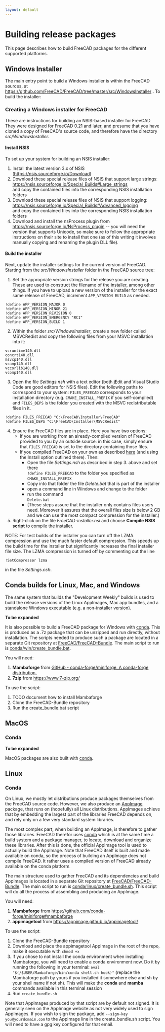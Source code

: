 ```yaml
---
layout: default
---
```


# Building release packages

This page describes how to build FreeCAD packages for the different supported platforms.

## Windows Installer

The main entry point to build a Windows installer is within the FreeCAD sources, at https://github.com/FreeCAD/FreeCAD/tree/master/src/WindowsInstaller . To build the installer:

### Creating a Windows installer for FreeCAD

These are instructions for building an NSIS-based installer for FreeCAD. They were designed for FreeCAD 0.21 and later,
and presume that you have cloned a copy of FreeCAD's source code, and therefore have the directory *src/WindowsInstaller*.

#### Install NSIS
To set up your system for building an NSIS installer:
1. Install the latest version 3.x of NSIS (https://nsis.sourceforge.io/Download)
2. Download these special release files of NSIS that support large strings:</br>
   https://nsis.sourceforge.io/Special_Builds#Large_strings</br>
   and copy the contained files into the corresponding NSIS installation folders
3. Download these special release files of NSIS that support logging:</br>
   https://nsis.sourceforge.io/Special_Builds#Advanced_logging</br>
   and copy the contained files into the corresponding NSIS installation folders
4. Download and install the nsProcess plugin from https://nsis.sourceforge.io/NsProcess_plugin -- you will need the version that supports Unicode, so make sure to follow the appropriate instructions on their site to install that one (as of this writing it involves manually copying and renaming the plugin DLL file).

#### Build the installer
Next, update the installer settings for the current version of FreeCAD. Starting from the *src/WindowsInstaller* folder in the FreeCAD source tree:
1. Set the appropriate version strings for the release you are creating. These are used to construct the filename of the installer, among other things. If you have to upload a new version of the installer for the exact same release of FreeCAD, increment `APP_VERSION BUILD` as needed.
```
!define APP_VERSION_MAJOR 0
!define APP_VERSION_MINOR 21
!define APP_VERSION_REVISION 0
!define APP_VERSION_EMERGENCY "RC1"
!define APP_VERSION_BUILD 1
```
2. Within the folder *src/WindowsInstaller*, create a new folder called MSVCRedist and copy the following files from your MSVC installation into it:
```
vcruntime140.dll
concrt140.dll
msvcp140.dll
vcamp140.dll
vccorlib140.dll
vcomp140.dll
```
3. Open the file *Settings.nsh* with a text editor (both jEdit and Visual Studio Code are good editors for NSIS files). Edit the following paths to correspond to your system: `FILES_FREECAD` corresponds to your installation directory (e.g. `CMAKE_INSTALL_PREFIX` if you self-compiled) and `FILES_DEPS` is the folder you created with the MSVC redistributable files in it.
```
!define FILES_FREECAD "C:\FreeCAD\Installer\FreeCAD"
!define FILES_DEPS "C:\FreeCAD\Installer\MSVCRedist"
```
4. Ensure the FreeCAD files are in place. Here you have two options:
   * If you are working from an already-compiled version of FreeCAD provided to you by an outside source: in this case, simply ensure that `FILES_FREECAD` is set to the directory containing those files.
   * If you compiled FreeCAD on your own as described [here](https://wiki.freecad.org/Compile_on_Windows) (and using the Install option outlined there). Then:
       * Open the file *Settings.nsh* as described in step 3. above and set there</br>
        `!define FILES_FREECAD` to the folder you specified as `CMAKE_INSTALL_PREFIX`
       * Copy into that folder the file *Delete.bat* that is part of the installer
       * open a command line in Windows and change to the folder
       * run the command</br>
        `Delete.bat`
       * (These steps assure that the installer only contains files users need. Moreover it assures that the
       overall files size is below 2 GB and we can use the most compact compression for the installer.)
5. Right-click on the file *FreeCAD-installer.nsi* and choose **Compile NSIS script**
   to compile the installer.


NOTE: For test builds of the installer you can turn off the LZMA compression and use the much faster default compression. This speeds up
the build time for the installer but significantly increases the final installer file size. The LZMA compression is turned off by commenting
out the line
```
!SetCompressor lzma
```
in the file *Settings.nsh*.


## Conda builds for Linux, Mac, and Windows

The same system that builds the "Development Weekly" builds is used to build the release versions of the Linux AppImages, Mac app bundles, and a standalone Windows executable (e.g. a non-installer version).

**To be expanded**

It is also possible to build a FreeCAD package for Windows with [conda](https://conda.io). This is produced as a .7z package that can be unzipped and run directly, without installation. The scripts needed to produce such a package are located in a separate Git repository at [FreeCAD/FreeCAD-Bundle](https://github.com/FreeCAD/FreeCAD-Bundle). The main script to run is [conda/win/create_bundle.bat](https://github.com/FreeCAD/FreeCAD-Bundle/blob/master/conda/win/create_bundle.bat).

You will need:

1. **Mambaforge** from [GitHub - conda-forge/miniforge: A conda-forge distribution.](https://github.com/conda-forge/miniforge#mambaforge)
2. **7zip** from https://www.7-zip.org/

To use the script:

1. TODO document how to install Mambaforge
2. Clone the FreeCAD-Bundle repository
3. Run the create_bundle.bat script

## MacOS

### Conda

**To be expanded**

MacOS packages are also built with [conda](https://conda.io).

## Linux

### Conda

On Linux, we mostly let distributions produce packages themselves from the FreeCAD source code. However, we also produce an [AppImage](https://appimage.org/) package, that runs on (hopefully) all Linux distributions. AppImages achieve that by embedding the largest part of the libraries FreeCAD depends on, and rely only on a few very standard system libraries.

The most complex part, when building an AppImage, is therefore to gather those libraries. FreeCAD therefor uses [conda](https://conda.io) which is at the same time a build system and a package manager, to locate, download and organize these libraries. After this is done, the official AppImage tool is used to actually build the AppImage. Note that FreeCAD itself is built and made available on conda, so the process of building an AppImage does not compile FreeCAD. It rather uses a compiled version of FreeCAD already available on the conda platform.

The main structure used to gather FreeCAD and its dependencies and build AppImages is located in a separate Git repository at [FreeCAD/FreeCAD-Bundle](https://github.com/FreeCAD/FreeCAD-Bundle). The main script to run is [conda/linux/create_bundle.sh](https://github.com/FreeCAD/FreeCAD-Bundle/blob/master/conda/linux/create_bundle.sh). This script will do all the process of assembling and producing an AppImage.

You will need:

1. **Mambaforge** from https://github.com/conda-forge/miniforge#mambaforge
2. **appimagetool** from https://appimage.github.io/appimagetool/

To use the script:

1. Clone the FreeCAD-Bundle repository
2. Download and place the appimagetool AppImage in the root of the repo, make it executable with `chmod +x`
3. If you chose to not install the conda environment when installing Mambaforge, you will need to enable a conda environment now. Do it by running the following in your terminal: `eval "$(/$USER/Mambaforge/bin/conda shell.sh hook)"` (replace the Mambaforge path by yours if you installed it somewhere else and sh by your shell name if not sh). This will make the **conda** and **mamba** commands available in this terminal session
4. Run `create_bundle.sh`

Note that AppImages produced by that script are by default not signed. It is generally seen on the AppImage website as not very widely used to sign AppImages. If you wish to sign the package, add `--sign-key you@yourdomain.com` to the AppImage line in the create_bundle.sh script. You will need to have a gpg key configured for that email.
